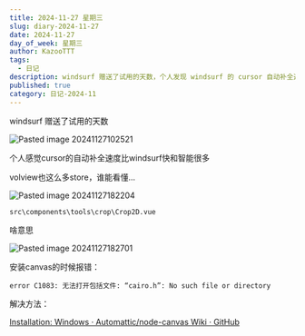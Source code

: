 ```yaml
---
title: 2024-11-27 星期三
slug: diary-2024-11-27
date: 2024-11-27
day_of_week: 星期三
author: KazooTTT
tags:
  - 日记
description: windsurf 赠送了试用的天数，个人发现 windsurf 的 cursor 自动补全速度比其他软件快且更智能。然而，volview 中的 store 信息难以理解，而 Crop2D.vue 的文件内容未能解释明了。此外，安装 canvas 时遇到错误，需要参考 node-canvas 的 Windows 安装指导解决问题。
published: true
category: 日记-2024-11
---
```


windsurf 赠送了试用的天数

![Pasted image 20241127102521](https://pictures.kazoottt.top/2024/11/20241129-f78ed74651c9e92353b0b3f88033b873.png)

个人感觉cursor的自动补全速度比windsurf快和智能很多

volview也这么多store，谁能看懂...

![Pasted image 20241127182204](https://pictures.kazoottt.top/2024/11/20241129-aa7cb1a643a25a79e8726605fd2b1106.png)

`src\components\tools\crop\Crop2D.vue`

啥意思

![Pasted image 20241127182701](https://pictures.kazoottt.top/2024/11/20241129-5550cf97c227b40010dffa544417d125.png)

安装canvas的时候报错：

```
error C1083: 无法打开包括文件: “cairo.h”: No such file or directory 
```

解决方法：

[Installation: Windows · Automattic/node-canvas Wiki · GitHub](https://github.com/Automattic/node-canvas/wiki/Installation:-Windows)
